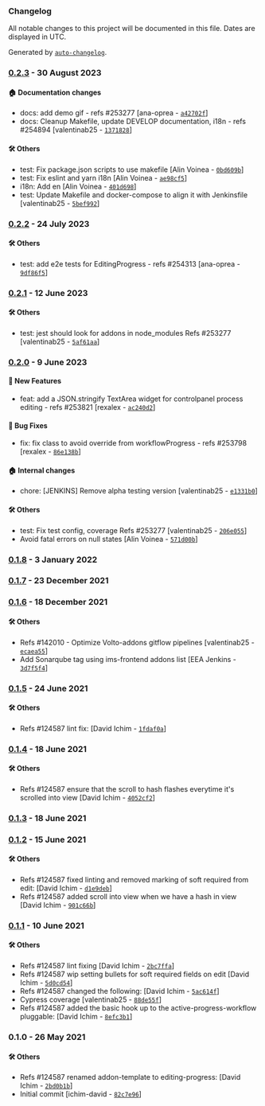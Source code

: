 ### Changelog

All notable changes to this project will be documented in this file. Dates are displayed in UTC.

Generated by [`auto-changelog`](https://github.com/CookPete/auto-changelog).

### [0.2.3](https://github.com/eea/volto-editing-progress/compare/0.2.2...0.2.3) - 30 August 2023

#### :house: Documentation changes

- docs: add demo gif - refs #253277 [ana-oprea - [`a42702f`](https://github.com/eea/volto-editing-progress/commit/a42702f0a101694e699f79bf864fd264e6d753a0)]
- docs: Cleanup Makefile, update DEVELOP documentation, i18n - refs #254894 [valentinab25 - [`1371828`](https://github.com/eea/volto-editing-progress/commit/1371828670a3ccf59a79e19673282d3e17bd1ae1)]

#### :hammer_and_wrench: Others

- test: Fix package.json scripts to use makefile [Alin Voinea - [`0bd609b`](https://github.com/eea/volto-editing-progress/commit/0bd609b8007a86bd5908a2742048eb7a1580eb5e)]
- test: Fix eslint and yarn i18n [Alin Voinea - [`ae98cf5`](https://github.com/eea/volto-editing-progress/commit/ae98cf564f2f509a22872b4c715c34d1d10e7e2c)]
- i18n: Add en [Alin Voinea - [`401d698`](https://github.com/eea/volto-editing-progress/commit/401d69829f547362209afbecacb3842788e123f7)]
- test: Update Makefile and docker-compose to align it with Jenkinsfile [valentinab25 - [`5bef992`](https://github.com/eea/volto-editing-progress/commit/5bef9923d23f7131f49ec393ce1581dfb3a24d2a)]
### [0.2.2](https://github.com/eea/volto-editing-progress/compare/0.2.1...0.2.2) - 24 July 2023

#### :hammer_and_wrench: Others

- test: add e2e tests for EditingProgress - refs #254313 [ana-oprea - [`9df86f5`](https://github.com/eea/volto-editing-progress/commit/9df86f55d26c75655036d922bcc422a4b1261471)]
### [0.2.1](https://github.com/eea/volto-editing-progress/compare/0.2.0...0.2.1) - 12 June 2023

#### :hammer_and_wrench: Others

- test: jest should look for addons in node_modules Refs #253277 [valentinab25 - [`5af61aa`](https://github.com/eea/volto-editing-progress/commit/5af61aa64bdabe0f220a556cb9ec25789f7ebf82)]
### [0.2.0](https://github.com/eea/volto-editing-progress/compare/0.1.8...0.2.0) - 9 June 2023

#### :rocket: New Features

- feat: add a JSON.stringify TextArea widget for controlpanel process editing - refs #253821 [rexalex - [`ac240d2`](https://github.com/eea/volto-editing-progress/commit/ac240d2c515b7e18482d9a530ae3bce16632e8a1)]

#### :bug: Bug Fixes

- fix: fix class to avoid override from workflowProgress - refs #253798 [rexalex - [`86e138b`](https://github.com/eea/volto-editing-progress/commit/86e138b3e2b14c569f2db6dc0c6b67d28cb6e1e9)]

#### :house: Internal changes

- chore: [JENKINS] Remove alpha testing version [valentinab25 - [`e1331b0`](https://github.com/eea/volto-editing-progress/commit/e1331b0128e01b2dce90ca2ba74a168d23063896)]

#### :hammer_and_wrench: Others

- test: Fix test config, coverage Refs #253277 [valentinab25 - [`206e055`](https://github.com/eea/volto-editing-progress/commit/206e0556c70598664997cafa14293f6caf49ac30)]
- Avoid fatal errors on null states [Alin Voinea - [`571d00b`](https://github.com/eea/volto-editing-progress/commit/571d00bddd7ee5ace272a4e324870c9f4eeb9948)]
### [0.1.8](https://github.com/eea/volto-editing-progress/compare/0.1.7...0.1.8) - 3 January 2022

### [0.1.7](https://github.com/eea/volto-editing-progress/compare/0.1.6...0.1.7) - 23 December 2021

### [0.1.6](https://github.com/eea/volto-editing-progress/compare/0.1.5...0.1.6) - 18 December 2021

#### :hammer_and_wrench: Others

- Refs #142010 - Optimize Volto-addons gitflow pipelines [valentinab25 - [`ecaea55`](https://github.com/eea/volto-editing-progress/commit/ecaea55e1987fdcf4228075fa05414f71922ba0c)]
- Add Sonarqube tag using ims-frontend addons list [EEA Jenkins - [`3d7f5f4`](https://github.com/eea/volto-editing-progress/commit/3d7f5f42e4c2046a5cf25ffcfb6a7d846063eedf)]
### [0.1.5](https://github.com/eea/volto-editing-progress/compare/0.1.4...0.1.5) - 24 June 2021

#### :hammer_and_wrench: Others

- Refs #124587 lint fix: [David Ichim - [`1fdaf0a`](https://github.com/eea/volto-editing-progress/commit/1fdaf0a2b7d003bc4c153b33f3d42dc02ed0359b)]
### [0.1.4](https://github.com/eea/volto-editing-progress/compare/0.1.3...0.1.4) - 18 June 2021

#### :hammer_and_wrench: Others

- Refs #124587 ensure that the scroll to hash flashes everytime it's scrolled into view [David Ichim - [`4052cf2`](https://github.com/eea/volto-editing-progress/commit/4052cf212e74690ca5f43adf79b679aef2167358)]
### [0.1.3](https://github.com/eea/volto-editing-progress/compare/0.1.2...0.1.3) - 18 June 2021

### [0.1.2](https://github.com/eea/volto-editing-progress/compare/0.1.1...0.1.2) - 15 June 2021

#### :hammer_and_wrench: Others

- Refs #124587 fixed linting and removed marking of soft required from edit: [David Ichim - [`d1e9deb`](https://github.com/eea/volto-editing-progress/commit/d1e9debedb5ca0d0b78570e188ed0df81211588f)]
- Refs #124587 added scroll into view when we have a hash in view [David Ichim - [`901c66b`](https://github.com/eea/volto-editing-progress/commit/901c66bd90f8050a6664ca85770de6b709d48d29)]
### [0.1.1](https://github.com/eea/volto-editing-progress/compare/0.1.0...0.1.1) - 10 June 2021

#### :hammer_and_wrench: Others

- Refs #124587 lint fixing [David Ichim - [`2bc7ffa`](https://github.com/eea/volto-editing-progress/commit/2bc7ffa48535a1f032bfbfa242f0d0f9c09ad9b2)]
- Refs #124587 wip setting bullets for soft required fields on edit [David Ichim - [`5d0cd54`](https://github.com/eea/volto-editing-progress/commit/5d0cd54200117bda9b2fb9bb1ec56f270b6d3c33)]
- Refs #124587 changed the following: [David Ichim - [`5ac614f`](https://github.com/eea/volto-editing-progress/commit/5ac614f89fd9bef5775052f5ec1a171256235d1e)]
- Cypress coverage [valentinab25 - [`88de55f`](https://github.com/eea/volto-editing-progress/commit/88de55fc070dc902cec92d2511d0748d5ce32d1f)]
- Refs #124587 added the basic hook up to the active-progress-workflow pluggable: [David Ichim - [`8efc3b1`](https://github.com/eea/volto-editing-progress/commit/8efc3b1973a31a59af7ba528abb418516c324ede)]
### 0.1.0 - 26 May 2021

#### :hammer_and_wrench: Others

- Refs #124587 renamed addon-template to editing-progress: [David Ichim - [`2bd0b1b`](https://github.com/eea/volto-editing-progress/commit/2bd0b1b61398131bbdc12c01f9d47ed5b74862bf)]
- Initial commit [ichim-david - [`82c7e96`](https://github.com/eea/volto-editing-progress/commit/82c7e96c4b63a9a164c0dbae0908fceb52c213d6)]
